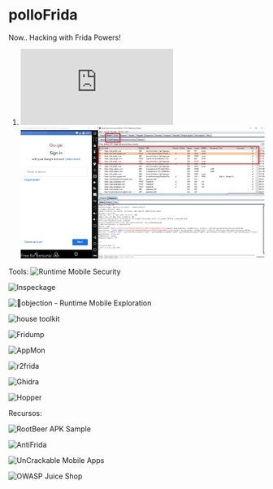 # polloFrida
Now.. Hacking with Frida Powers!


1. ![PREPARACION DEL LABORATORIO](https://github.com/pollonegro/polloFrida/blob/master/LAB.md)
![](https://github.com/pollonegro/polloFrida/blob/master/img/burpLab.png)







Tools:
![Runtime Mobile Security](https://github.com/m0bilesecurity/RMS-Runtime-Mobile-Security)

![Inspeckage](https://github.com/pollonegro/polloFrida/blob/master/inspLab.png)

![📱objection - Runtime Mobile Exploration](https://github.com/sensepost/objection)

![house toolkit](https://github.com/nccgroup/house)

![Fridump](https://github.com/Nightbringer21/fridump)

![AppMon](https://github.com/dpnishant/appmon)

![r2frida](https://github.com/nowsecure/r2frida)

![Ghidra](https://ghidra-sre.org/)

![Hopper](https://www.hopperapp.com)




Recursos:

![RootBeer APK Sample](https://play.google.com/store/apps/details?id=com.scottyab.rootbeer.sample)

![AntiFrida](https://github.com/b-mueller/frida-detection-demo)

![UnCrackable Mobile Apps](https://github.com/OWASP/owasp-mstg/tree/master/Crackmes)

![OWASP Juice Shop](http://owasp.herokuapp.com/#/search)



